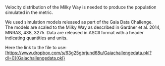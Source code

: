 Velocity distribution of the Milky Way is needed to produce the population simulated in the metric. 

We used simulation models released as part of the Gaia Data Challenge. 
The models are scaled to the Milky Way as described in Gardner et al. 2014, MNRAS, 438, 3275.
Data are released in ASCII format with a header indicating quantities and units.

Here the link to the file to use:
[https://www.dropbox.com/s/63g25gbrjund68u/Gaiachallengedata.pkl?dl=0]{Gaiachallengedata.pkl} 
